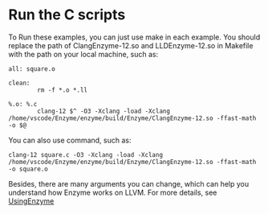 # Run the C scripts
To Run these examples, you can just use make in each example. You should replace the path of ClangEnzyme-12.so and LLDEnzyme-12.so in Makefile with the path on your local machine, such as:
```shell
all: square.o

clean:
        rm -f *.o *.ll

%.o: %.c
        clang-12 $^ -O3 -Xclang -load -Xclang /home/vscode/Enzyme/enzyme/build/Enzyme/ClangEnzyme-12.so -ffast-math -o $@
```
You can also use command, such as:
```shell
clang-12 square.c -O3 -Xclang -load -Xclang /home/vscode/Enzyme/enzyme/build/Enzyme/ClangEnzyme-12.so -ffast-math -o square.o
```
Besides, there are many arguments you can change, which can help you understand how Enzyme works on LLVM. For more details, see [UsingEnzyme](https://enzyme.mit.edu/getting_started/UsingEnzyme/)
